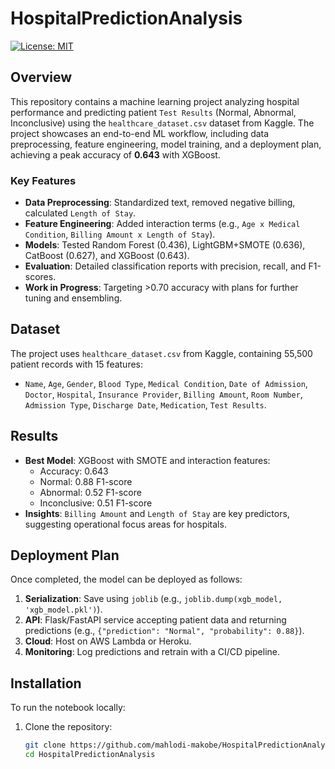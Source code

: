 # HospitalPredictionAnalysis

[![License: MIT](https://img.shields.io/badge/License-MIT-yellow.svg)](https://opensource.org/licenses/MIT)

## Overview
This repository contains a machine learning project analyzing hospital performance and predicting patient `Test Results` (Normal, Abnormal, Inconclusive) using the `healthcare_dataset.csv` dataset from Kaggle. The project showcases an end-to-end ML workflow, including data preprocessing, feature engineering, model training, and a deployment plan, achieving a peak accuracy of **0.643** with XGBoost.

### Key Features
- **Data Preprocessing**: Standardized text, removed negative billing, calculated `Length of Stay`.
- **Feature Engineering**: Added interaction terms (e.g., `Age x Medical Condition`, `Billing Amount x Length of Stay`).
- **Models**: Tested Random Forest (0.436), LightGBM+SMOTE (0.636), CatBoost (0.627), and XGBoost (0.643).
- **Evaluation**: Detailed classification reports with precision, recall, and F1-scores.
- **Work in Progress**: Targeting >0.70 accuracy with plans for further tuning and ensembling.

## Dataset
The project uses `healthcare_dataset.csv` from Kaggle, containing 55,500 patient records with 15 features:
- `Name`, `Age`, `Gender`, `Blood Type`, `Medical Condition`, `Date of Admission`, `Doctor`, `Hospital`, `Insurance Provider`, `Billing Amount`, `Room Number`, `Admission Type`, `Discharge Date`, `Medication`, `Test Results`.

## Results
- **Best Model**: XGBoost with SMOTE and interaction features:
  - Accuracy: 0.643
  - Normal: 0.88 F1-score
  - Abnormal: 0.52 F1-score
  - Inconclusive: 0.51 F1-score
- **Insights**: `Billing Amount` and `Length of Stay` are key predictors, suggesting operational focus areas for hospitals.

## Deployment Plan
Once completed, the model can be deployed as follows:
1. **Serialization**: Save using `joblib` (e.g., `joblib.dump(xgb_model, 'xgb_model.pkl')`).
2. **API**: Flask/FastAPI service accepting patient data and returning predictions (e.g., `{"prediction": "Normal", "probability": 0.88}`).
3. **Cloud**: Host on AWS Lambda or Heroku.
4. **Monitoring**: Log predictions and retrain with a CI/CD pipeline.

## Installation
To run the notebook locally:
1. Clone the repository:
   ```bash
   git clone https://github.com/mahlodi-makobe/HospitalPredictionAnalysis.git
   cd HospitalPredictionAnalysis
